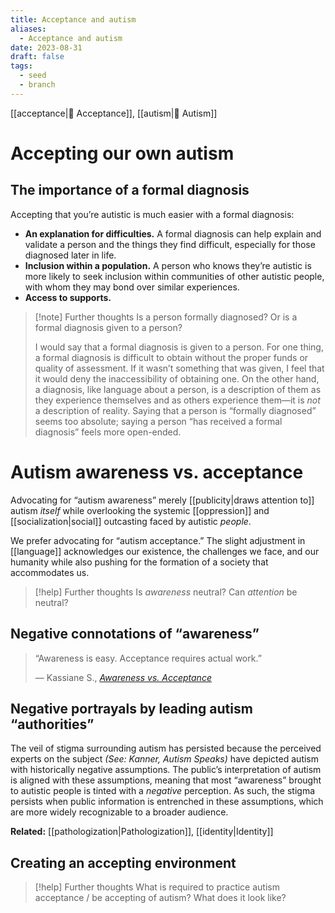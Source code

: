 ```yaml
---
title: Acceptance and autism
aliases:
  - Acceptance and autism
date: 2023-08-31
draft: false
tags:
  - seed
  - branch
---
```


[[acceptance|💞 Acceptance]], [[autism|🧠 Autism]]

# Accepting our own autism

## The importance of a formal diagnosis

Accepting that you’re autistic is much easier with a formal diagnosis:

- **An explanation for difficulties.** A formal diagnosis can help explain and validate a person and the things they find difficult, especially for those diagnosed later in life.
- **Inclusion within a population.** A person who knows they’re autistic is more likely to seek inclusion within communities of other autistic people, with whom they may bond over similar experiences.
- **Access to supports.**

> [!note] Further thoughts
> Is a person formally diagnosed? Or is a formal diagnosis given to a person?
> 
> I would say that a formal diagnosis is given to a person. For one thing, a formal diagnosis is difficult to obtain without the proper funds or quality of assessment. If it wasn’t something that was given, I feel that it would deny the inaccessibility of obtaining one. On the other hand, a diagnosis, like language about a person, is a description of them as they experience themselves and as others experience them—it is *not* a description of reality. Saying that a person is “formally diagnosed” seems too absolute; saying a person “has received a formal diagnosis” feels more open-ended.

# Autism awareness vs. acceptance

Advocating for “autism awareness” merely [[publicity|draws attention to]] autism *itself* while overlooking the systemic [[oppression]] and [[socialization|social]] outcasting faced by autistic *people*. 

We prefer advocating for “autism acceptance.” The slight adjustment in [[language]] acknowledges our existence, the challenges we face, and our humanity while also pushing for the formation of a society that accommodates us.

> [!help] Further thoughts
> Is *awareness* neutral? Can *attention* be neutral?

## Negative connotations of “awareness”

> “Awareness is easy. Acceptance requires actual work.”
> 
> — Kassiane S., *[Awareness vs. Acceptance](https://autisticadvocacy.org/2012/04/acceptance-vs-awareness/)*

## Negative portrayals by leading autism “authorities”

The veil of stigma surrounding autism has persisted because the perceived experts on the subject *(See: Kanner, Autism Speaks)* have depicted autism with historically negative assumptions. The public’s interpretation of autism is aligned with these assumptions, meaning that most “awareness” brought to autistic people is tinted with a *negative* perception. As such, the stigma persists when public information is entrenched in these assumptions, which are more widely recognizable to a broader audience.

**Related:** [[pathologization|Pathologization]], [[identity|Identity]]

## Creating an accepting environment

> [!help] Further thoughts
> What is required to practice autism acceptance / be accepting of autism? What does it look like?
